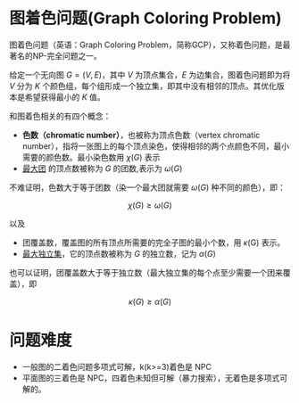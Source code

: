 # 图着色问题(Graph Coloring Problem)


图着色问题（英语：Graph Coloring Problem，简称GCP），又称着色问题，是最著名的NP-完全问题之一。

给定一个无向图 $G=(V,E)$，其中 $V$ 为顶点集合，$E$ 为边集合，图着色问题即为将 $V$ 分为 $K$ 个颜色组，每个组形成一个独立集，即其中没有相邻的顶点。其优化版本是希望获得最小的 $K$ 值。

和图着色相关的有四个概念：

 - **色数（chromatic number）**，也被称为顶点色数（vertex chromatic number），指将一张图上的每个顶点染色，使得相邻的两个点颜色不同，最小需要的颜色数。最小染色数用 $\chi(G)$ 表示
 - [最大团](clique.html) 的顶点数被称为 $G$ 的团数,表示为 $\omega(G)$


不难证明，色数大于等于团数（染一个最大团就需要 $\omega(G)$ 种不同的颜色），即：

$$
\chi(G) \geq \omega(G)
$$

以及
 - 团覆盖数，覆盖图的所有顶点所需要的完全子图的最小个数，用 $\kappa(\mathrm{G})$ 表示。
 - [最大独立集](./../GraphTheory/3.html)，它的顶点数被称为 $G$ 的独立数，记为 $\alpha (G)$

也可以证明，团覆盖数大于等于独立数（最大独立集的每个点至少需要一个团来覆盖），即

$$\kappa(G) \geq \alpha(G)$$


# 问题难度

- 一般图的二着色问题多项式可解，k(k>=3)着色是 NPC 
- 平面图的三着色是 NPC，四着色未知但可解（暴力搜索），无着色是多项式可解的。



